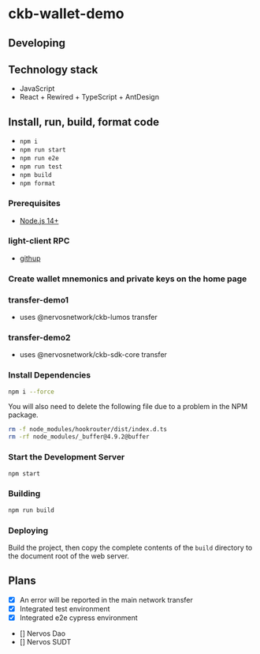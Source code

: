 # ckb-wallet-demo

## Developing

## Technology stack

- JavaScript
- React + Rewired + TypeScript + AntDesign

## Install, run, build, format code

- `npm i`
- `npm run start`
- `npm run e2e`
- `npm run test`
- `npm build`
- `npm format`

### Prerequisites

- [Node.js 14+](https://nodejs.org/en/)

### light-client RPC

- [githup](https://github.com/yangby-cryptape/ckb-light-client/tree/develop#how-to-connect-testnet)

### Create wallet mnemonics and private keys on the home page

### transfer-demo1

- uses @nervosnetwork/ckb-lumos transfer

### transfer-demo2

- uses @nervosnetwork/ckb-sdk-core transfer

### Install Dependencies

```sh
npm i --force
```

You will also need to delete the following file due to a problem in the NPM package.

```sh
rm -f node_modules/hookrouter/dist/index.d.ts
rm -rf node_modules/_buffer@4.9.2@buffer
```

### Start the Development Server

```sh
npm start
```

### Building

```sh
npm run build
```

### Deploying

Build the project, then copy the complete contents of the `build` directory to the document root of the web server.

## Plans

- [x] An error will be reported in the main network transfer
- [x] Integrated test environment
- [x] Integrated e2e cypress environment
- [] Nervos Dao
- [] Nervos SUDT
